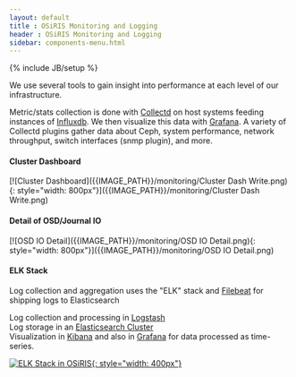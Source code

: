 ```yaml
---
layout: default
title : OSiRIS Monitoring and Logging
header : OSiRIS Monitoring and Logging
sidebar: components-menu.html
---
```

{% include JB/setup %}

We use several tools to gain insight into performance at each level of our infrastructure.

Metric/stats collection is done with [Collectd](https://collectd.org/) on host systems feeding instances of [Influxdb](https://influxdata.com/time-series-platform/influxdb/).  We then visualize this data with [Grafana](http://grafana.org/). A variety of Collectd plugins gather data about Ceph, system performance, network throughput, switch interfaces (snmp plugin), and more.  

#### Cluster Dashboard
[![Cluster Dashboard]({{IMAGE_PATH}}/monitoring/Cluster Dash Write.png){: style="width: 800px"}]({{IMAGE_PATH}}/monitoring/Cluster Dash Write.png)

#### Detail of OSD/Journal IO
[![OSD IO Detail]({{IMAGE_PATH}}/monitoring/OSD IO Detail.png){: style="width: 800px"}]({{IMAGE_PATH}}/monitoring/OSD IO Detail.png)

#### ELK Stack
Log collection and aggregation uses the "ELK" stack and [Filebeat](https://www.elastic.co/products/beats/filebeat) for shipping logs to Elasticsearch  

Log collection and processing in [Logstash](https://www.elastic.co/products/logstash)  
Log storage in an [Elasticsearch Cluster](https://www.elastic.co/products/elasticsearch)  
Visualization in [Kibana](https://www.elastic.co/products/kibana) and also in [Grafana](http://grafana.org/) for data processed as time-series.   

[![ELK Stack in OSiRIS]({{IMAGE_PATH}}/monitoring/flek-overview.png){: style="width: 400px"}]({{IMAGE_PATH}}/monitoring/flek-overview.png)